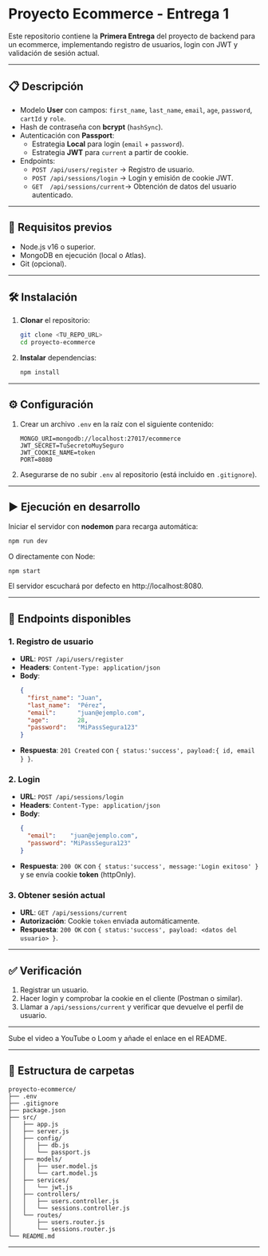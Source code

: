 # Proyecto Ecommerce - Entrega 1

Este repositorio contiene la **Primera Entrega** del proyecto de backend para un ecommerce, implementando registro de usuarios, login con JWT y validación de sesión actual.

---

## 📋 Descripción

- Modelo **User** con campos: `first_name`, `last_name`, `email`, `age`, `password`, `cartId` y `role`.
- Hash de contraseña con **bcrypt** (`hashSync`).
- Autenticación con **Passport**:
  - Estrategia **Local** para login (`email` + `password`).
  - Estrategia **JWT** para `current` a partir de cookie.
- Endpoints:
  - `POST /api/users/register` → Registro de usuario.
  - `POST /api/sessions/login`  → Login y emisión de cookie JWT.
  - `GET  /api/sessions/current`→ Obtención de datos del usuario autenticado.

---

## 🚀 Requisitos previos

- Node.js v16 o superior.
- MongoDB en ejecución (local o Atlas).
- Git (opcional).

---

## 🛠️ Instalación

1. **Clonar** el repositorio:
   ```bash
   git clone <TU_REPO_URL>
   cd proyecto-ecommerce
   ```
2. **Instalar** dependencias:
   ```bash
   npm install
   ```

---

## ⚙️ Configuración

1. Crear un archivo `.env` en la raíz con el siguiente contenido:
   ```dotenv
   MONGO_URI=mongodb://localhost:27017/ecommerce
   JWT_SECRET=TuSecretoMuySeguro
   JWT_COOKIE_NAME=token
   PORT=8080
   ```
2. Asegurarse de no subir `.env` al repositorio (está incluido en `.gitignore`).

---

## ▶️ Ejecución en desarrollo

Iniciar el servidor con **nodemon** para recarga automática:

```bash
npm run dev
```

O directamente con Node:

```bash
npm start
```

El servidor escuchará por defecto en http://localhost:8080.

---

## 📝 Endpoints disponibles

### 1. Registro de usuario

- **URL**: `POST /api/users/register`
- **Headers**: `Content-Type: application/json`
- **Body**:
  ```json
  {
    "first_name": "Juan",
    "last_name":  "Pérez",
    "email":      "juan@ejemplo.com",
    "age":        28,
    "password":   "MiPassSegura123"
  }
  ```
- **Respuesta**: `201 Created` con `{ status:'success', payload:{ id, email } }`.

### 2. Login

- **URL**: `POST /api/sessions/login`
- **Headers**: `Content-Type: application/json`
- **Body**:
  ```json
  {
    "email":    "juan@ejemplo.com",
    "password": "MiPassSegura123"
  }
  ```
- **Respuesta**: `200 OK` con `{ status:'success', message:'Login exitoso' }` y se envía cookie **token** (httpOnly).

### 3. Obtener sesión actual

- **URL**: `GET /api/sessions/current`
- **Autorización**: Cookie `token` enviada automáticamente.
- **Respuesta**: `200 OK` con `{ status:'success', payload: <datos del usuario> }`.

---

## ✅ Verificación

1. Registrar un usuario.
2. Hacer login y comprobar la cookie en el cliente (Postman o similar).
3. Llamar a `/api/sessions/current` y verificar que devuelve el perfil de usuario.

---

Sube el video a YouTube o Loom y añade el enlace en el README.

---

## 📂 Estructura de carpetas

```
proyecto-ecommerce/
├── .env
├── .gitignore
├── package.json
├── src/
│   ├── app.js
│   ├── server.js
│   ├── config/
│   │   ├── db.js
│   │   └── passport.js
│   ├── models/
│   │   ├── user.model.js
│   │   └── cart.model.js
│   ├── services/
│   │   └── jwt.js
│   ├── controllers/
│   │   ├── users.controller.js
│   │   └── sessions.controller.js
│   └── routes/
│       ├── users.router.js
│       └── sessions.router.js
└── README.md
```

---


